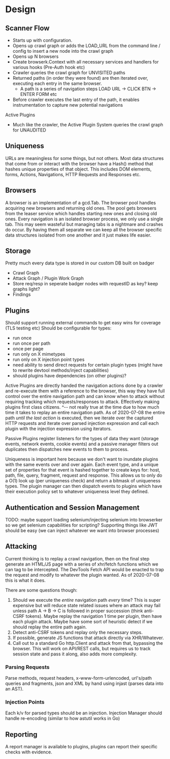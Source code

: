 # Design

## Scanner Flow

- Starts up with configuration.
- Opens up crawl graph or adds the LOAD_URL from the command line / config to insert a new node into the crawl graph
- Opens up N browsers
- Create browserk.Context with all necessary services and handlers for various hooks (Pre-Auth hook etc)
- Crawler queries the crawl graph for UNVISITED paths
- Returned paths (in order they were found) are then iterated over, executing each entry in the same browser.
  - A path is a series of navigation steps LOAD URL -> CLICK BTN -> ENTER FORM etc
- Before crawler executes the last entry of the path, it enables instrumentation to capture new potential navigations

Active Plugins

- Much like the crawler, the Active Plugin System queries the crawl graph for UNAUDITED

## Uniqueness

URLs are meaningless for some things, but not others. Most data structures that come from or interact with the browser have a Hash() method that hashes unique properties of that object. This includes DOM elements, forms, Actions, Navigations, HTTP Requests and Responses etc.

## Browsers

A browser is an implementation of a gcd.Tab. The browser pool handles acquiring new browsers and returning old ones. The pool gets browsers from the leaser service which handles starting new ones and closing old ones. Every navigation is an isolated browser process, we only use a single tab. This may seem wasteful but managing tabs is a nightmare and crashes do occur. By having them all separate we can keep all the browser specific data structures isolated from one another and it just makes life easier.

## Storage

Pretty much every data type is stored in our custom DB built on badger

- Crawl Graph
- Attack Graph / Plugin Work Graph
- Store req/resp in seperate badger nodes with requestID as key? keep graphs light?
- Findings

## Plugins

Should support running external commands to get easy wins for coverage (TLS testing etc)
Should be configurable for types:

- run once
- run once per path
- once per page
- run only on X mimetypes
- run only on X injection point types
- need ability to send direct requests for certain plugin types (might have to rewrite devtool methods/inject capabilities)
- should plugins have dependencies (on other plugins)?

Active Plugins are directly handed the navigation actions done by a crawler and re-execute them with a reference to the browser, this way they have full control over the entire navigation path and can know when to attack without requiring tracking which requests/responses to attack. Effectively making plugins first class citizens.
^-- not really true at the time due to how much time it takes to replay an entire navigation path. As of 2020-07-08 the entire path _until the last action_ is executed, then we iterate over the captured HTTP requests and iterate over parsed injection expression and call each plugin with the injection expression using iterators.

Passive Plugins register listeners for the types of data they want (storage events, network events, cookie events) and a passive manager filters out duplicates then dispatches new events to them to process.

Uniqueness is important here because we don't want to inundate plugins with the same events over and over again. Each event type, and a unique set of properties for that event is hashed together to create keys for: host, path, file, query, fragment, request and response. This allows us to only do a O(1) look up (per uniqueness check) and return a bitmask of uniqueness types. The plugin manager can then dispatch events to plugins which have their execution policy set to whatever uniqueness level they defined.

## Authentication and Session Management

TODO: maybe support loading selenium/injecting selenium into browserker so we get selenium capabilities for scripting?
Supporting things like JWT should be easy (we can inject whatever we want into browser processes)

## Attacking

Current thinking is to replay a crawl navigation, then on the final step generate an HTML/JS page with a series of xhr/fetch functions which we can tag to be intercepted. The DevTools Fetch API would be enacted to trap the request and modify to whatever the plugin wanted. As of 2020-07-08 this is what it does.

There are some questions though:

1. Should we execute the _entire_ navigation path _every_ time? This is super expensive but will reduce state related issues where an attack may fail unless path A -> B -> C is followed in proper succession (think anti-CSRF tokens). Maybe replay the navigation 1 time per plugin, then have each plugin attack. Maybe have some sort of heuristic detect if we should replay the entire path again.
2. Detect anti-CSRF tokens and replay only the necessary steps.
3. If possible, generate JS functions that attack directly via XHR/Whatever.
4. Call out to a standard Go http.Client and attack from that, bypassing the browser. This will work on API/REST calls, but requires us to track session state and pass it along, also adds more complexity.

### Parsing Requests

Parse methods, request headers, x-www-form-urlencoded, url's/path queries and fragments, json and XML by hand using injast (parses data into an AST).

### Injection Points

Each k/v for parsed types should be an injection. Injection Manager should handle re-encoding (similar to how astutil works in Go)

## Reporting

A report manager is available to plugins, plugins can report their specific checks with evidence.
